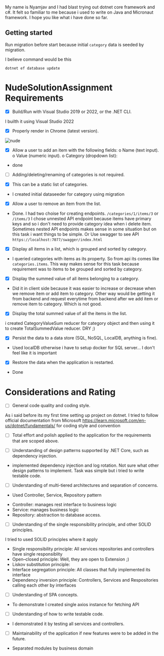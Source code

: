 My name is Nyamjav and I had blast trying out dotnet core framework and c#. 
It felt so familiar to me because i used to write on Java and Micronaut framework. I hope you like what i have done so far.


## Getting started

Run migration before start because initial `category` data is seeded by migration.

I believe command would be this
```
dotnet ef database update
```

# NudeSolutionAssignment Requirements
- [x] Build/Run with Visual Studio 2019 or 2022, or the .NET CLI.

I builth it using Visual Studio 2022
- [x] Properly render in Chrome (latest version).

![nude](https://user-images.githubusercontent.com/1495713/231646429-9665254c-2625-4388-8fc1-838fc8ae0c23.png)
- [x] Allow a user to add an item with the following fields:
  o Name (text input).
  o Value (numeric input).
  o Category (dropdown list):

- done
- [ ] Adding/deleting/renaming of categories is not required.

- [x] This can be a static list of categories.

- I created initial dataseeder for category using migration
- [x] Allow a user to remove an item from the list.

- Done. I had two choise for creating endpoints. `/categories/1/items/3` or `/items/3` 
I chose unnested API endpoint because items have primary keys and so i don't need to provide category idea when i delete item.
Sometimes nested API endpoints makes sense in some situation but on this task i want things to be simple.
  Or 
 Use swagger to see API
`https://localhost:7077/swagger/index.html`
- [x] Display all items in a list, which is grouped and sorted by category.

- I queried categories with items as its property. So from api its comes like `categories.items`. This way makes sense for this task because requirement was to items to be grouped and sorted by category.

- [x] Display the summed value of all items belonging to a category.

- Did it in client side because it was easier to increase or decrease when we remove item or add item to category.
Other way would be getting it from backend and request everytime from backend after we add item or remove item to category. Which is not good.

- [x] Display the total summed value of all the items in the list.

i created CategoryValueSum reducer for category object and then using it to create TotalSummedValue reducer. DRY ;) 
- [x] Persist the data to a data store (SQL, NoSQL, LocalDB, anything is fine).

- Used localDB otherwise i have to setup docker for SQL server... I don't feel like it is important

- [x] Restore the data when the application is restarted.

- Done



# Considerations and Rating

- [ ] General code quality and coding style.

As i said before its my first time setting up project on dotnet. I tried to follow official documentation from Microsoft https://learn.microsoft.com/en-us/dotnet/fundamentals/ for coding style and convention

- [ ] Total effort and polish applied to the application for the requirements that are scoped above.

- [ ] Understanding of design patterns supported by .NET Core, such as dependency injection.

- implemented dependency injection and log rotation. Not sure what other design patterns to implement. Task was simple but i tried to write testable code.

- [ ] Understanding of multi-tiered architectures and separation of concerns.

- Used Controller, Service, Repository pattern

* Controller: manages rest interface to business logic
* Service: manages business logic
* Repository: abstraction to database access.

- [ ] Understanding of the single responsibility principle, and other SOLID principles.

I tried to used SOLID principles where it apply 

- Single responsibility principle: All services repositories and controllers have single responsiblity
- Open–closed principle: Well, they are open to Extension ;)
- Liskov substitution principle: 
- Interface segregation principle: All classes that fully implemented its interface 
- Dependency inversion principle: Controllers, Services and Respositories calling each other by interfaces

- [ ] Understanding of SPA concepts.
- To demonstrate I created single axios instance for fetching API 

- [ ] Understanding of how to write testable code.

- I demonstrated it by testing all services and controllers.
 
- [ ] Maintainability of the application if new features were to be added in the future.

- Separated modules by business domain
